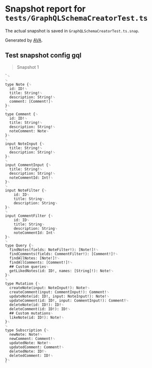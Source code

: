 # Snapshot report for `tests/GraphQLSchemaCreatorTest.ts`

The actual snapshot is saved in `GraphQLSchemaCreatorTest.ts.snap`.

Generated by [AVA](https://ava.li).

## Test snapshot config gql

> Snapshot 1

    `␊
    ␊
    type Note {␊
      id: ID!␊
      title: String!␊
      description: String!␊
      comment: [Comment!]␊
    }␊
    ␊
    type Comment {␊
      id: ID!␊
      title: String!␊
      description: String!␊
      noteComment: Note␊
    }␊
    ␊
    input NoteInput {␊
      title: String!␊
      description: String!␊
    }␊
    ␊
    input CommentInput {␊
      title: String!␊
      description: String!␊
      noteCommentId: Int!␊
    }␊
    ␊
    input NoteFilter {␊
        id: ID␊
        title: String␊
        description: String␊
    }␊
    ␊
    input CommentFilter {␊
        id: ID␊
        title: String␊
        description: String␊
        noteCommentId: Int␊
    }␊
    ␊
    type Query {␊
      findNotes(fields: NoteFilter!): [Note!]!␊
      findComments(fields: CommentFilter!): [Comment!]!␊
      findAllNotes: [Note!]!␊
      findAllComments: [Comment!]!␊
      ## Custom queries␊
      getLikedNotes(id: ID!, names: [String]!): Note!␊
    }␊
    ␊
    type Mutation {␊
      createNote(input: NoteInput!): Note!␊
      createComment(input: CommentInput!): Comment!␊
      updateNote(id: ID!, input: NoteInput!): Note!␊
      updateComment(id: ID!, input: CommentInput!): Comment!␊
      deleteNote(id: ID!): ID!␊
      deleteComment(id: ID!): ID!␊
      ## Custom mutations␊
      likeNote(id: ID!): Note!␊
    }␊
    ␊
    type Subscription {␊
      newNote: Note!␊
      newComment: Comment!␊
      updatedNote: Note!␊
      updatedComment: Comment!␊
      deletedNote: ID!␊
      deletedComment: ID!␊
    }␊
    `
